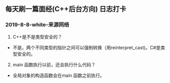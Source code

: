 ## 每天刷一篇面经(C++后台方向) 日志打卡   
### 2019-8-8-white-来源网络  
1. C++是不是类型安全的？
  * 不是。两个不同类型的指针之间可以强制转换（用reinterpret_cast)。C#是类型安全的。  
2. main 函数执行以前，还会执行什么代码？  
 * 全局对象的构造函数会在main 函数之前执行。
